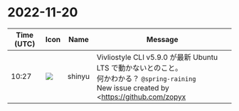 # 2022-11-20

|Time (UTC)|Icon|Name|Message|
|---|---|---|---|
|10:27|![](https://avatars.slack-edge.com/2018-04-27/354445776386_e258f5ed5ba887b08668_72.jpg)|shinyu|Vivliostyle CLI v5.9.0 が最新 Ubuntu LTS で動かないとのこと。<br>何かわかる？ `@spring-raining`<br>New issue created by <https://github.com/zopyx|zopyx><blockquote>None of the print-css.rocks lessons works for me with the latest VS release.<br><br>Note: I upgraded my system to the latest Ubuntu LTS version and also upgraded my VS release.<br><br><pre><br>ajung@zopyx ➜  lesson-grid git:(fall-2024) ✗  make vivliostyle<br>vivliostyle build --output vivliostyle.pdf index.html<br>✖ browserType.launch: Browser closed.<br>==================== Browser output: ====================<br>&lt;launching&gt; /home/ajung/.cache/ms-playwright/chromium-1033/chrome-linux/chrome --disable-field-trial-config --disable-background-networking --enable-features=NetworkService,NetworkServiceInProcess --disable-background-timer-throttling --disable-backgrounding-occluded-windows --disable-back-forward-cache --disable-breakpad --disable-client-side-phishing-detection --disable-component-extensions-with-background-pages --disable-component-update --no-default-browser-check --disable-default-apps --disable-dev-shm-usage --disable-extensions --disable-features=ImprovedCookieControls,LazyFrameLoading,GlobalMediaControls,DestroyProfileOnBrowserClose,MediaRouter,DialMediaRouteProvider,AcceptCHFrame,AutoExpandDetailsElement,CertificateTransparencyComponentUpdater,AvoidUnnecessaryBeforeUnloadCheckSync,Translate --allow-pre-commit-input --disable-hang-monitor --disable-ipc-flooding-protection --disable-popup-blocking --disable-prompt-on-repost --disable-renderer-backgrounding --disable-sync --force-color-profile=srgb --metrics-recording-only --no-first-run --enable-automation --password-store=basic --use-mock-keychain --no-service-autorun --export-tagged-pdf --headless=chrome --hide-scrollbars --mute-audio --blink-settings=primaryHoverType=2,availableHoverTypes=2,primaryPointerType=4,availablePointerTypes=4 --allow-file-access-from-files --disable-web-security  --user-data-dir=/tmp/playwright_chromiumdev_profile-3sJTt8 --remote-debugging-pipe --no-startup-window<br>&lt;launched&gt; pid=33772<br>[pid=33772] &lt;process did exit: exitCode=null, signal=SIGSEGV&gt;<br>[pid=33772] starting temporary directories cleanup<br>=========================== logs ===========================<br>&lt;launching&gt; /home/ajung/.cache/ms-playwright/chromium-1033/chrome-linux/chrome --disable-field-trial-config --disable-background-networking --enable-features=NetworkService,NetworkServiceInProcess --disable-background-timer-throttling --disable-backgrounding-occluded-windows --disable-back-forward-cache --disable-breakpad --disable-client-side-phishing-detection --disable-component-extensions-with-background-pages --disable-component-update --no-default-browser-check --disable-default-apps --disable-dev-shm-usage --disable-extensions --disable-features=ImprovedCookieControls,LazyFrameLoading,GlobalMediaControls,DestroyProfileOnBrowserClose,MediaRouter,DialMediaRouteProvider,AcceptCHFrame,AutoExpandDetailsElement,CertificateTransparencyComponentUpdater,AvoidUnnecessaryBeforeUnloadCheckSync,Translate --allow-pre-commit-input --disable-hang-monitor --disable-ipc-flooding-protection --disable-popup-blocking --disable-prompt-on-repost --disable-renderer-backgrounding --disable-sync --force-color-profile=srgb --metrics-recording-only --no-first-run --enable-automation --password-store=basic --use-mock-keychain --no-service-autorun --export-tagged-pdf --headless=chrome --hide-scrollbars --mute-audio --blink-settings=primaryHoverType=2,availableHoverTypes=2,primaryPointerType=4,availablePointerTypes=4 --allow-file-access-from-files --disable-web-security  --user-data-dir=/tmp/playwright_chromiumdev_profile-3sJTt8 --remote-debugging-pipe --no-startup-window<br>&lt;launched&gt; pid=33772<br>[pid=33772] &lt;process did exit: exitCode=null, signal=SIGSEGV&gt;<br>[pid=33772] starting temporary directories cleanup<br>============================================================<br>    at Object.launchBrowser (/home/ajung/.nvm/versions/node/v17.6.0/lib/node_modules/@vivliostyle/cli/dist/browser.js:55:51)<br>    at Object.buildPDF (/home/ajung/.nvm/versions/node/v17.6.0/lib/node_modules/@vivliostyle/cli/dist/pdf.js:76:37)<br>    at async Object.build (/home/ajung/.nvm/versions/node/v17.6.0/lib/node_modules/@vivliostyle/cli/dist/build.js:70:30)<br><br>If you think this is a bug, please report at <https://github.com/vivliostyle/vivliostyle-cli/issues><br>make: [../Makefile:22: vivliostyle] Error 1 (ignored)<br></pre></blockquote>|
